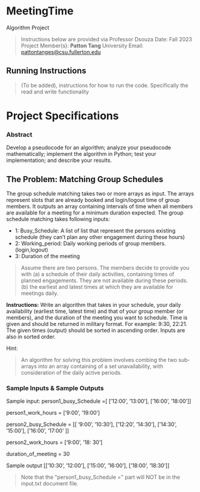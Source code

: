 # MeetingTime
Algorithm Project
> Instructions below are provided via Professor Dsouza
> Date: Fall 2023
Project Member(s): **Patton Tang**
University Email: pattontanges@csu.fullerton.edu

## Running Instructions
> (To be added),  instructions for how to run the code. Specifically the read and write functionality

# Project Specifications

### Abstract
Develop a pseudocode for an algorithm; analyze your pseudocode mathematically; implement the
algorithm in Python; test your implementation; and describe your results.

## The Problem: Matching Group Schedules
The group schedule matching takes two or more arrays as input. The arrays represent slots that are
already booked and login/logout time of group members. It outputs an array containing intervals of
time when all members are available for a meeting for a minimum duration expected.
The group schedule matching takes following inputs:
- 1: Busy_Schedule: A list of list that represent the persons existing schedule (they can’t plan any
other engagement during these hours)
- 2: Working_period: Daily working periods of group members. (login,logout)
- 3: Duration of the meeting

> Assume there are two persons. The members decide to provide you with (a) a schedule of their daily
activities, containing times of planned engagements. They are not available during these periods. (b)
the earliest and latest times at which they are available for meetings daily.

**Instructions:**
Write an algorithm that takes in your schedule, your daily availability (earliest time, latest time) and
that of your group member (or members), and the duration of the meeting you want to schedule.
Time is given and should be returned in military format. For example: 9:30, 22:21. The given times
(output) should be sorted in ascending order.
Inputs are also in sorted order.

Hint:
> An algorithm for solving this problem involves combing the two sub-arrays into an array containing
of a set unavailability, with consideration of the daily active periods.

### Sample Inputs & Sample Outputs
Sample input:
person1_busy_Schedule =\[ \[’12:00’, ’13:00’\], \[’16:00’, ’18:00’\]\]

person1_work_hours = \[‘9:00’, ’19:00’\]

person2_busy_Schedule = \[\[ ‘9:00’, ’10:30’\], \[’12:20’, ’14:30’\], \[’14:30’, ’15:00’\], \[’16:00’, ’17:00’ \]\]

person2_work_hours = \[‘9:00’, ’18: 30’\]

duration_of_meeting = 30

Sample output
\[\[’10:30’, ’12:00’\], \[’15:00’, ’16:00’\], \[’18:00’, ’18:30’\]\]
> Note that the "person1_busy_Schedule =" part will NOT be in the input.txt document file.
